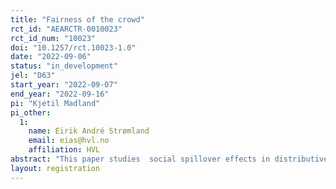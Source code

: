 ```yaml
---
title: "Fairness of the crowd"
rct_id: "AEARCTR-0010023"
rct_id_num: "10023"
doi: "10.1257/rct.10023-1.0"
date: "2022-09-06"
status: "in_development"
jel: "D63"
start_year: "2022-09-07"
end_year: "2022-09-16"
pi: "Kjetil Madland"
pi_other:
  1:
    name: Eirik André Strømland
    email: eias@hvl.no
    affiliation: HVL
abstract: "This paper studies  social spillover effects in distributive decision making. In an online spectator experiment, subjects choose from a menu of alternative ways to distribute money between strangers. In a US sample, constructed to be representative of the general population with respect to age, sex and ethnicity, we test whether receiving information about the choices of a reference group influences the spectator’s decision in the current experimental setting. The reference group is a randomly drawn group of three other spectators from a previous experiment by Almås et al. (2020). Prior to treatment, we elicit subjects’ beliefs choices in the reference group."
layout: registration
---
```



